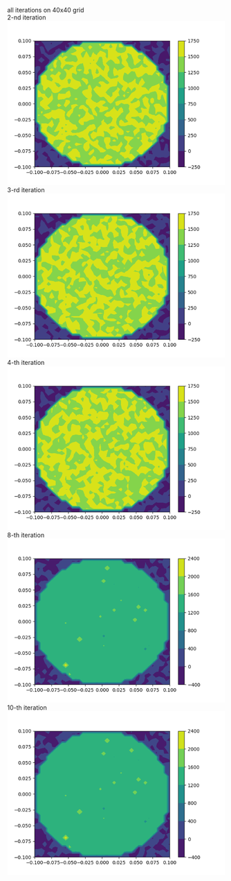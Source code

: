 all iterations on 40x40 grid  
2-nd iteration  
![1](iter_2.png)  
3-rd iteration  
![1](iter_3.png)  
4-th iteration  
![1](iter_4.png)  
8-th iteration  
![1](iter_8.png)  
10-th iteration  
![1](iter_10.png)  